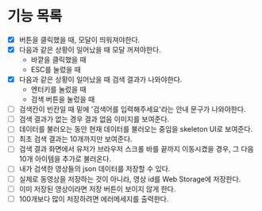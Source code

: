 # 기능 목록

- [x] 버튼을 클릭했을 때, 모달이 띄워져야한다.
- [x] 다음과 같은 상황이 일어났을 때 모달 꺼져야한다.
  - 바깥을 클릭했을 때
  - ESC를 눌렀을 때
- [x] 다음과 같은 상황이 일어났을 때 검색 결과가 나와야한다.
  - 엔터키를 눌렀을 때
  - 검색 버튼을 눌렀을 때
- [ ] 검색칸이 빈칸일 때 밑에 '검색어를 입력해주세요'라는 안내 문구가 나와야한다.
- [ ] 검색 결과가 없는 경우 결과 없음 이미지를 보여준다.
- [ ] 데이터를 불러오는 동안 현재 데이터를 불러오는 중임을 skeleton UI로 보여준다.
- [ ] 최초 검색 결과는 10개까지만 보여준다.
- [ ] 검색 결과 화면에서 유저가 브라우저 스크롤 바를 끝까지 이동시켰을 경우, 그 다음 10개 아이템을 추가로 불러온다.
- [ ] 내가 검색한 영상들의 json 데이터를 저장할 수 있다.
- [ ] 실제로 동영상을 저장하는 것이 아니라, 영상 id를 Web Storage에 저장한다.
- [ ] 이미 저장된 영상이라면 저장 버튼이 보이지 않게 한다.
- [ ] 100개보다 많이 저장하려면 에러메세지를 출력한다.
